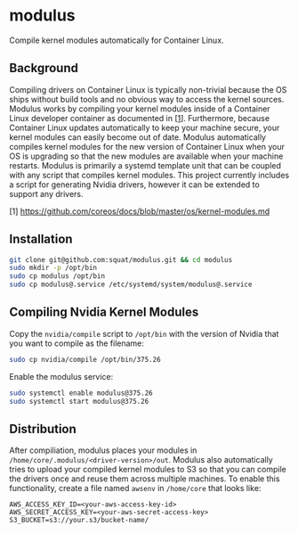 # modulus
Compile kernel modules automatically for Container Linux.

## Background
Compiling drivers on Container Linux is typically non-trivial because the OS ships without build tools and no obvious way to access the kernel sources. Modulus works by compiling your kernel modules inside of a Container Linux developer container as documented in [[1](https://github.com/coreos/docs/blob/master/os/kernel-modules.md)]. Furthermore, because Container Linux updates automatically to keep your machine secure, your kernel modules can easily become out of date. Modulus automatically compiles kernel modules for the new version of Container Linux when your OS is upgrading so that the new modules are available when your machine restarts. Modulus is primarily a systemd template unit that can be coupled with any script that compiles kernel modules. This project currently includes a script for generating Nvidia drivers, however it can be extended to support any drivers.

[1] https://github.com/coreos/docs/blob/master/os/kernel-modules.md

## Installation
```sh
git clone git@github.com:squat/modulus.git && cd modulus
sudo mkdir -p /opt/bin
sudo cp modulus /opt/bin
sudo cp modulus@.service /etc/systemd/system/modulus@.service
```

## Compiling Nvidia Kernel Modules
Copy the `nvidia/compile` script to `/opt/bin` with the version of Nvidia that you want to compile as the filename:
```sh
sudo cp nvidia/compile /opt/bin/375.26
```

Enable the modulus service:
```sh
sudo systemctl enable modulus@375.26
sudo systemctl start modulus@375.26
```

## Distribution
After compiliation, modulus places your modules in `/home/core/.modulus/<driver-version>/out`. Modulus also automatically tries to upload your compiled kernel modules to S3 so that you can compile the drivers once and reuse them across multiple machines. To enable this functionality, create a file named `awsenv` in `/home/core` that looks like:

```
AWS_ACCESS_KEY_ID=<your-aws-access-key-id>
AWS_SECRET_ACCESS_KEY=<your-aws-secret-access-key>
S3_BUCKET=s3://your.s3/bucket-name/
```
